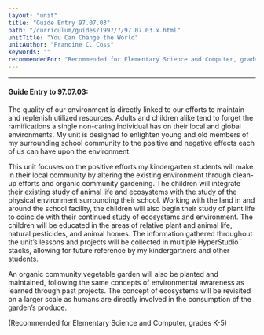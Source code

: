 ```yaml
---
layout: "unit"
title: "Guide Entry 97.07.03"
path: "/curriculum/guides/1997/7/97.07.03.x.html"
unitTitle: "You Can Change the World"
unitAuthor: "Francine C. Coss"
keywords: ""
recommendedFor: "Recommended for Elementary Science and Computer, grades K-5"
---
```

<body>
<hr/>
 <h4>
  Guide Entry to 97.07.03:
 </h4>
 The quality of our environment is directly linked to our efforts to maintain and replenish utilized resources. Adults and children alike tend to forget the ramifications a single non-caring individual has on their local and global environments. My unit is designed to enlighten young and old members of my surrounding school community to the positive and negative effects each of us can have upon the environment.
 <p>
  This unit focuses on the positive efforts my kindergarten students will make in their local community by altering the existing environment through clean-up efforts and organic community gardening. The children will integrate their existing study of animal life and ecosystems with the study of the physical environment surrounding their school. Working with the land in and around the school facility, the children will also begin their study of plant life to coincide with their continued study of ecosystems and environment. The children will be educated in the areas of relative plant and animal life, natural pesticides, and animal homes. The information gathered throughout the unit’s lessons and projects will be collected in multiple HyperStudio¨ stacks, allowing for future reference by my kindergartners and other students.
 </p>
 <p>
  An organic community vegetable garden will also be planted and maintained, following the same concepts of environmental awareness as learned through past projects. The concept of ecosystems will be revisited on a larger scale as humans are directly involved in the consumption of the garden’s produce.
 </p>
 <p>
  (Recommended for Elementary Science and Computer, grades K-5)
 </p>

</body>